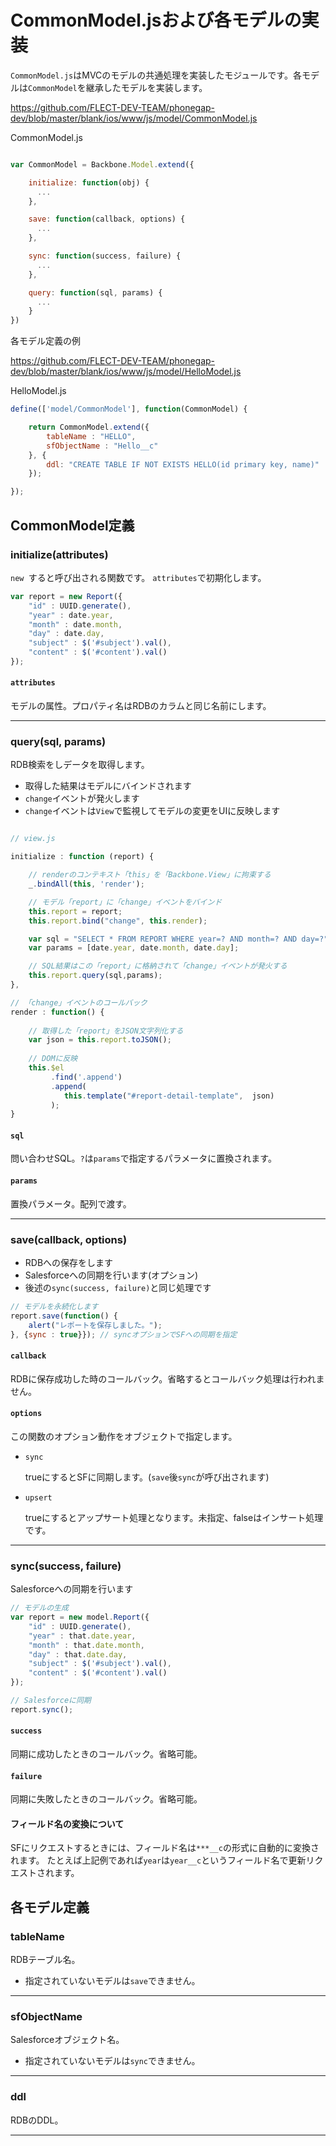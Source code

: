 # CommonModel.jsおよび各モデルの実装

`CommonModel.js`はMVCのモデルの共通処理を実装したモジュールです。各モデルは`CommonModel`を継承したモデルを実装します。

https://github.com/FLECT-DEV-TEAM/phonegap-dev/blob/master/blank/ios/www/js/model/CommonModel.js

CommonModel.js

```javascript

var CommonModel = Backbone.Model.extend({

    initialize: function(obj) {
      ...
    },

    save: function(callback, options) {
      ...
    },

    sync: function(success, failure) {
      ...
    },

    query: function(sql, params) {
      ...
    }
})
```

各モデル定義の例

https://github.com/FLECT-DEV-TEAM/phonegap-dev/blob/master/blank/ios/www/js/model/HelloModel.js

HelloModel.js

```javascript
define(['model/CommonModel'], function(CommonModel) {

    return CommonModel.extend({
        tableName : "HELLO",
        sfObjectName : "Hello__c"
    }, {
        ddl: "CREATE TABLE IF NOT EXISTS HELLO(id primary key, name)"
    });

});
```

## CommonModel定義

### initialize(attributes)

`new `すると呼び出される関数です。
`attributes`で初期化します。

```javascript
var report = new Report({
	"id" : UUID.generate(),
	"year" : date.year,
	"month" : date.month,
	"day" : date.day,
	"subject" : $('#subject').val(),
	"content" : $('#content').val()
});
```

#### `attributes`

モデルの属性。プロパティ名はRDBのカラムと同じ名前にします。

---------------------------------------------------------

### query(sql, params)

RDB検索をしデータを取得します。

* 取得した結果はモデルにバインドされます
* `change`イベントが発火します
 * `change`イベントは`View`で監視してモデルの変更をUIに反映します

```javascript

// view.js

initialize : function (report) {

    // renderのコンテキスト「this」を「Backbone.View」に拘束する
    _.bindAll(this, 'render');

    // モデル「report」に「change」イベントをバインド
    this.report = report;
    this.report.bind("change", this.render);

    var sql = "SELECT * FROM REPORT WHERE year=? AND month=? AND day=?";
    var params = [date.year, date.month, date.day];

    // SQL結果はこの「report」に格納されて「change」イベントが発火する
    this.report.query(sql,params);
},

// 「change」イベントのコールバック
render : function() {
    
    // 取得した「report」をJSON文字列化する
    var json = this.report.toJSON();
    
    // DOMに反映
    this.$el
         .find('.append')
         .append(
            this.template("#report-detail-template",  json)
         );
}
```
#### `sql`

問い合わせSQL。`?`は`params`で指定するパラメータに置換されます。

#### `params`

置換パラメータ。配列で渡す。

---------------------------------------------------------

### save(callback, options)

* RDBへの保存をします
* Salesforceへの同期を行います(オプション)
 * 後述の`sync(success, failure)`と同じ処理です

``` javascript
// モデルを永続化します
report.save(function() {
	alert("レポートを保存しました。");
}, {sync : true}}); // syncオプションでSFへの同期を指定
```

#### `callback`
RDBに保存成功した時のコールバック。省略するとコールバック処理は行われません。

#### `options`
この関数のオプション動作をオブジェクトで指定します。

* `sync`

	trueにするとSFに同期します。(`save`後`sync`が呼び出されます)

* `upsert`

	trueにするとアップサート処理となります。未指定、falseはインサート処理です。

---------------------------------------------------------

### sync(success, failure)

Salesforceへの同期を行います

```javascript
// モデルの生成
var report = new model.Report({
    "id" : UUID.generate(),
    "year" : that.date.year,
    "month" : that.date.month,
    "day" : that.date.day,
    "subject" : $('#subject').val(),
    "content" : $('#content').val()
});

// Salesforceに同期
report.sync();
```

#### `success`
同期に成功したときのコールバック。省略可能。

#### `failure`
同期に失敗したときのコールバック。省略可能。

#### フィールド名の変換について

SFにリクエストするときには、フィールド名は`***__c`の形式に自動的に変換されます。
たとえば上記例であれば`year`は`year__c`というフィールド名で更新リクエストされます。

## 各モデル定義

### tableName

RDBテーブル名。

* 指定されていないモデルは`save`できません。

---------------------------------------------------------

### sfObjectName

Salesforceオブジェクト名。

* 指定されていないモデルは`sync`できません。

---------------------------------------------------------

### ddl

RDBのDDL。

---------------------------------------------------------
